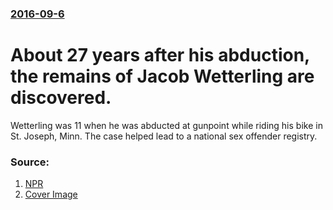 ### [2016-09-6](/news/2016/09/6/index.md)

# About 27 years after his abduction, the remains of Jacob Wetterling are discovered. 

Wetterling was 11 when he was abducted at gunpoint while riding his bike in St. Joseph, Minn. The case helped lead to a national sex offender registry.


### Source:

1. [NPR](http://www.npr.org/sections/thetwo-way/2016/09/05/492743897/nearly-27-years-after-abduction-jacob-wetterlings-remains-have-been-found)
1. [Cover Image](https://media.npr.org/assets/img/2016/09/05/ap_16247572802062_wide-cf9b573a1e5503cb40028bd7cc86a0730bacee0e.jpg?s=1400)
